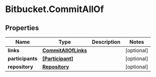 # Bitbucket.CommitAllOf

## Properties

Name | Type | Description | Notes
------------ | ------------- | ------------- | -------------
**links** | [**CommitAllOfLinks**](CommitAllOfLinks.md) |  | [optional] 
**participants** | [**[Participant]**](Participant.md) |  | [optional] 
**repository** | [**Repository**](Repository.md) |  | [optional] 


